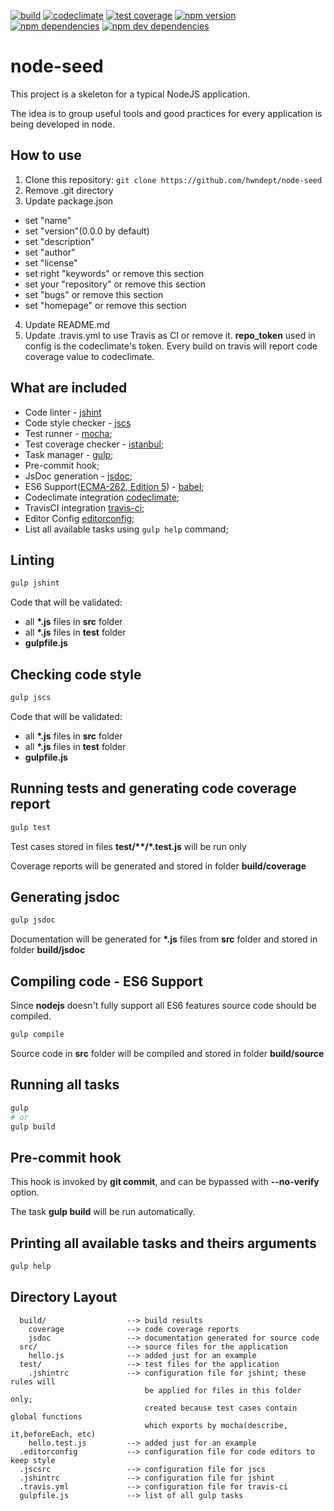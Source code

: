 [![build][project-travis-ci-image]][project-travis-ci-url]
[![codeclimate][project-codeclimate-image]][project-codeclimate-url]
[![test coverage][project-codeclimate-coverage-image]][project-codeclimate-coverage-url]
[![npm version][project-npm-version]][project-npm-version-url]
[![npm dependencies][project-npm-dependencies]][project-npm-dependencies-url]
[![npm dev dependencies][project-npm-dev-dependencies]][project-npm-dev-dependencies-url]

# node-seed

This project is a skeleton for a typical NodeJS application.

The idea is to group useful tools and good practices for every application is being developed in node.

## How to use

1. Clone this repository: `git clone https://github.com/hwndept/node-seed`
2. Remove .git directory
3. Update package.json
  - set "name"
  - set "version"(0.0.0 by default)
  - set "description"
  - set "author"
  - set "license"
  - set right "keywords" or remove this section
  - set your "repository" or remove this section
  - set "bugs" or remove this section
  - set "homepage" or remove this section
4. Update README.md
5. Update .travis.yml to use Travis as CI or remove it.
  **repo_token** used in config is the codeclimate's token.
  Every build on travis will report code coverage value to codeclimate.

## What are included

- Code linter - [jshint][jshint-url]
- Code style checker - [jscs][jscs-url]
- Test runner - [mocha][mocha-url];
- Test coverage checker - [istanbul][istanbul-url];
- Task manager - [gulp][gulp-url];
- Pre-commit hook;
- JsDoc generation - [jsdoc][jsdoc-url];
- ES6 Support([ECMA-262, Edition 5][ecma-262-edition-5-url]) - [babel][babel-url];
- Codeclimate integration [codeclimate][codeclimate-url];
- TravisCI integration [travis-ci][travis-ci-url];
- Editor Config [editorconfig][editor-config-url];
- List all available tasks using `gulp help` command;

## Linting

```bash
gulp jshint
```

Code that will be validated:

- all **\*.js** files in **src** folder
- all **\*.js** files in **test** folder
- **gulpfile.js**

## Checking code style

```bash
gulp jscs
```

Code that will be validated:

- all **\*.js** files in **src** folder
- all **\*.js** files in **test** folder
- **gulpfile.js**

## Running tests and generating code coverage report

```bash
gulp test
```

Test cases stored in files **test/\*\*/\*.test.js** will be run only

Coverage reports will be generated and stored in folder **build/coverage**

## Generating jsdoc

```bash
gulp jsdoc
```

Documentation will be generated for **\*.js** files from **src** folder and stored in folder **build/jsdoc**

## Compiling code - ES6 Support

Since **nodejs** doesn't fully support all ES6 features source code should be compiled.

```bash
gulp compile
```

Source code in **src** folder will be compiled and stored in folder **build/source**

## Running all tasks

```bash
gulp
# or
gulp build
```

## Pre-commit hook

This hook is invoked by **git commit**, and can be bypassed with **--no-verify** option.

The task **gulp build** will be run automatically.

## Printing all available tasks and theirs arguments

```bash
gulp help
```

## Directory Layout

```
  build/                  --> build results
    coverage              --> code coverage reports
    jsdoc                 --> documentation generated for source code
  src/                    --> source files for the application
    hello.js              --> added just for an example
  test/                   --> test files for the application
    .jshintrc             --> configuration file for jshint; these rules will
                              be applied for files in this folder only;
                              created because test cases contain global functions
                              which exports by mocha(describe, it,beforeEach, etc)
    hello.test.js         --> added just for an example
  .editorconfig           --> configuration file for code editors to keep style
  .jscsrc                 --> configuration file for jscs
  .jshintrc               --> configuration file for jshint
  .travis.yml             --> configuration file for travis-ci
  gulpfile.js             --> list of all gulp tasks
```

[project-travis-ci-image]: https://travis-ci.org/hwndept/node-seed.svg?branch=master
[project-travis-ci-url]: https://travis-ci.org/hwndept/node-seed
[project-codeclimate-image]: https://codeclimate.com/github/hwndept/node-seed/badges/gpa.svg
[project-codeclimate-url]: https://codeclimate.com/github/hwndept/node-seed
[project-codeclimate-coverage-image]: https://codeclimate.com/github/hwndept/node-seed/badges/coverage.svg
[project-codeclimate-coverage-url]: https://codeclimate.com/github/hwndept/node-seed/coverage
[project-npm-version]: https://img.shields.io/npm/v/node-seed.svg
[project-npm-version-url]: https://www.npmjs.com/package/node-seed
[project-npm-dependencies]: https://david-dm.org/hwndept/node-seed/status.svg
[project-npm-dependencies-url]: https://david-dm.org/hwndept/node-seed
[project-npm-dev-dependencies]: https://david-dm.org/hwndept/node-seed/dev-status.svg
[project-npm-dev-dependencies-url]: https://david-dm.org/hwndept/node-seed#info=devDependencies&view=table
[jshint-url]: http://jshint.com/
[jscs-url]: http://jscs.info/
[mocha-url]: http://mochajs.org/
[istanbul-url]: https://github.com/gotwarlost/istanbul/
[gulp-url]: http://gulpjs.com/
[jsdoc-url]: http://usejsdoc.org/
[ecma-262-edition-5-url]: http://www.ecma-international.org/publications/files/ECMA-ST/ECMA-262.pdf
[babel-url]: https://babeljs.io/
[codeclimate-url]: https://codeclimate.com/
[travis-ci-url]: https://travis-ci.org/
[editor-config-url]: http://editorconfig.org/
